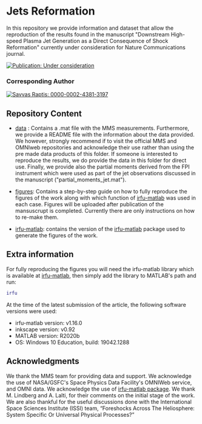 # Jets Reformation
In this repository we provide information and dataset that allow the reproduction of the results found in the manuscript "Downstream High-speed Plasma Jet Generation as a Direct Consequence of Shock Reformation" currently under consideration for Nature Communications journal.

[![Publication: Under consideration](https://img.shields.io/badge/Publication-Under%20consideration-green?style=flat&logo=openaccess)](https://www.researchgate.net/publication/354343974_Downstream_Super-magnetosonic_Plasma_Jet_Generation_as_a_Direct_Consequence_of_Shock_Reformation)

### Corresponding Author
[![Savvas Raptis: 0000-0002-4381-3197](https://img.shields.io/badge/Savvas%20Raptis-0000--0002--4381--3197-green?style=flat&logo=orcid)](https://orcid.org/0000-0002-4381-3197)

## Repository Content
* [data](data) : Contains a .mat file with the MMS measurements. Furthermore, we provide a README file with the information about the data provided. We however, strongly recommend if to visit the official MMS and OMNIweb repositories and acknowledge their use rather than using the pre made data products of this folder. If someone is interested to reproduce the results, we do provide the data in this folder for direct use. Finally, we provide also the partial moments derived from the FPI instrument which were used as part of the jet observations discussed in the manuscript ("partial_moments_jet.mat").

* [figures](figures): Contains a step-by-step guide on how to fully reproduce the figures of the work along with which function of [irfu-matlab](https://github.com/irfu/irfu-matlab) was used in each case. Figures will be uploaded after publication of the mansuscrupt is completed. Currently there are only instructions on how to re-make them.

* [irfu-matlab](irfu-matlab): contains the version of the [irfu-matlab](https://github.com/irfu/irfu-matlab) package used to generate the figures of the work.

## Extra information

For fully reproducing the figures you will need the irfu-matlab library which is available at [irfu-matlab](https://github.com/irfu/irfu-matlab), then simply add the library to MATLAB's path and run:

```matlab
irfu
```
At the time of the latest submission of the article, the following software versions were used:

* irfu-matlab version:  v1.16.0
* inkscape version:  v0.92
* MATLAB version: R2020b
* OS: Windows 10 Education, build: 19042.1288

## Acknowledgments

We thank the MMS team for providing data and support. We acknowledge the use of NASA/GSFC's Space Physics Data Facility's OMNIWeb service, and OMNI data. We acknowledge the use of [irfu-matlab package](https://github.com/irfu). We thank M. Lindberg and A. Lalti, for their comments on the initial stage of the work. We are also thankful for the useful discussions done with the International Space Sciences Institute (ISSI) team, “Foreshocks Across The Heliosphere: System Specific Or Universal Physical Processes?”
